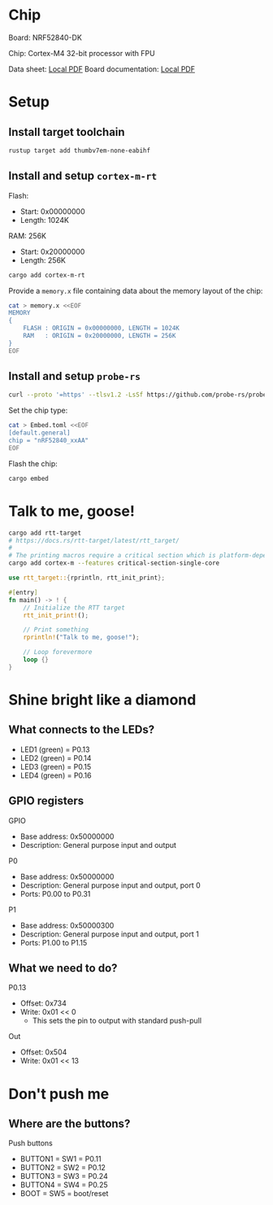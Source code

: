 # Chip

Board: NRF52840-DK

Chip: Cortex-M4 32-bit processor with FPU

Data sheet: [Local PDF](./datasheet.pdf)
Board documentation: [Local PDF](./board.pdf)

# Setup

## Install target toolchain

```bash
rustup target add thumbv7em-none-eabihf
```

## Install and setup `cortex-m-rt`

Flash:

- Start: 0x00000000 <!-- Source: ./datasheet:23 of the data sheet -->
- Length: 1024K <!-- Source: ./datasheet:2 of the data sheet -->

RAM: 256K

- Start: 0x20000000 <!-- Source: ./datasheet:23 of the data sheet -->
- Length: 256K <!-- Source: ./datasheet:2 of the data sheet -->

```bash
cargo add cortex-m-rt
```

Provide a `memory.x` file containing data about the memory layout of the chip:

```bash
cat > memory.x <<EOF
MEMORY
{
    FLASH : ORIGIN = 0x00000000, LENGTH = 1024K
    RAM   : ORIGIN = 0x20000000, LENGTH = 256K
}
EOF
```

## Install and setup `probe-rs`

```bash
curl --proto '=https' --tlsv1.2 -LsSf https://github.com/probe-rs/probe-rs/releases/latest/download/probe-rs-tools-installer.sh | sh
```

Set the chip type:

```bash
cat > Embed.toml <<EOF
[default.general]
chip = "nRF52840_xxAA"
EOF
```

Flash the chip:

```bash
cargo embed
```

# Talk to me, goose!

```bash
cargo add rtt-target 
# https://docs.rs/rtt-target/latest/rtt_target/
#
# The printing macros require a critical section which is platform-dependent.
cargo add cortex-m --features critical-section-single-core
```

```rust
use rtt_target::{rprintln, rtt_init_print};

#[entry]
fn main() -> ! {
    // Initialize the RTT target
    rtt_init_print!();

    // Print something
    rprintln!("Talk to me, goose!");

    // Loop forevermore
    loop {}
}

```

# Shine bright like a diamond

## What connects to the LEDs?

<!-- N.B. this information is _not_ found in the datasheet because it covers the nRF52840 chip, not the nRF52840-DK board -->

<!-- Source: ./board.pdf:5 -->

- LED1 (green) = P0.13
- LED2 (green) = P0.14
- LED3 (green) = P0.15
- LED4 (green) = P0.16

## GPIO registers

<!--
- Look for GPIO section in table of contents
- Found 6.9 GPIO - General purpose input/output at ./datasheet:322
    - Registers at ./datasheet:324
    - Pin assigments at ./datasheet:926
-->

<!-- Source: ./datasheet:324 -->

GPIO
- Base address: 0x50000000
- Description: General purpose input and output

P0
- Base address: 0x50000000
- Description: General purpose input and output, port 0
- Ports: P0.00 to P0.31

P1
- Base address: 0x50000300
- Description: General purpose input and output, port 1
- Ports: P1.00 to P1.15

## What we need to do?

P0.13
- Offset: 0x734
- Write: 0x01 << 0
    - This sets the pin to output with standard push-pull

Out
- Offset: 0x504
- Write: 0x01 << 13



<!-- See ./datasheet:325 for offsets -->

# Don't push me

## Where are the buttons?

Push buttons
- BUTTON1 = SW1 = P0.11
- BUTTON2 = SW2 = P0.12
- BUTTON3 = SW3 = P0.24
- BUTTON4 = SW4 = P0.25
- BOOT = SW5 = boot/reset
